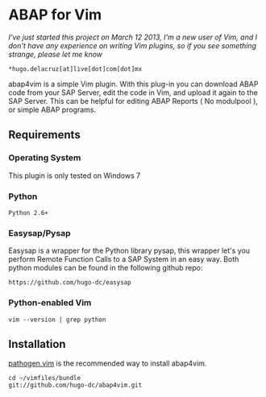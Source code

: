 
ABAP for Vim
============

*I've just started this project on March 12 2013, I'm a new user of Vim, and
I don't have any experience on writing Vim plugins, so if you see something
strange, please let me know*

    *hugo.delacruz[at]live[dot]com[dot]mx

abap4vim is a simple Vim plugin. With this plug-in you can download ABAP code
from your SAP Server, edit the code in Vim, and upload it again to the SAP
Server. This can be helpful for editing ABAP Reports ( No modulpool ), or
simple ABAP programs.

Requirements
------------

### Operating System

This plugin is only tested on Windows 7

### Python

    Python 2.6+

### Easysap/Pysap

Easysap is a wrapper for the Python library pysap, this wrapper let's you
perform Remote Function Calls to a SAP System in an easy way. Both python
modules can be found in the following github repo:

    https://github.com/hugo-dc/easysap

### Python-enabled Vim

    vim --version | grep python

Installation
------------

[pathogen.vim](https://github.com/tpope/vim-pathogen) is the recommended way to
install abap4vim.

    cd ~/vimfiles/bundle
    git://github.com/hugo-dc/abap4vim.git



